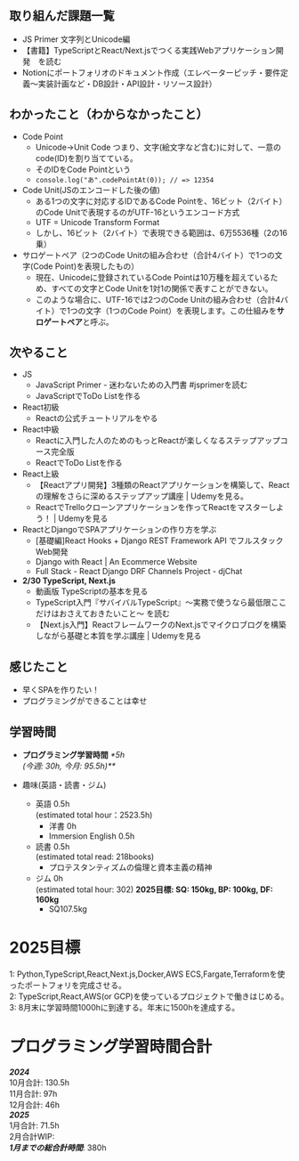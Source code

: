 ## 取り組んだ課題一覧
- JS Primer 文字列とUnicode編
- 【書籍】TypeScriptとReact/Next.jsでつくる実践Webアプリケーション開発　を読む
- Notionにポートフォリオのドキュメント作成（エレベーターピッチ・要件定義〜実装計画など・DB設計・API設計・リソース設計）

## わかったこと（わからなかったこと）
- Code Point
    - Unicode→Unit Code つまり、文字(絵文字など含む)に対して、一意のcode(ID)を割り当てている。
    - そのIDをCode Pointという
    - `console.log("あ".codePointAt(0)); // => 12354`
- Code Unit(JSのエンコードした後の値)
    - ある1つの文字に対応するIDであるCode Pointを、16ビット（2バイト）のCode Unitで表現するのがUTF-16というエンコード方式
    - UTF = Unicode Transform Format
    - しかし、16ビット（2バイト）で表現できる範囲は、6万5536種（2の16乗）
- サロゲートペア（2つのCode Unitの組み合わせ（合計4バイト）で1つの文字(Code Point)を表現したもの）
    - 現在、Unicodeに登録されているCode Pointは10万種を超えているため、すべての文字とCode Unitを1対1の関係で表すことができない。
    - このような場合に、UTF-16では2つのCode Unitの組み合わせ（合計4バイト）で1つの文字（1つのCode Point）を表現します。この仕組みを**サロゲートペア**と呼ぶ。

## 次やること
- JS
  - JavaScript Primer - 迷わないための入門書 #jsprimerを読む
  - JavaScriptでToDo Listを作る
- React初級
  - Reactの公式チュートリアルをやる
- React中級
  - Reactに入門した人のためのもっとReactが楽しくなるステップアップコース完全版
  - ReactでToDo Listを作る
- React上級
  - 【Reactアプリ開発】3種類のReactアプリケーションを構築して、Reactの理解をさらに深めるステップアップ講座 | Udemyを見る。
  - ReactでTrelloクローンアプリケーションを作ってReactをマスターしよう！ | Udemyを見る
- ReactとDjangoでSPAアプリケーションの作り方を学ぶ
  - [基礎編]React Hooks + Django REST Framework API でフルスタックWeb開発
  - Django with React | An Ecommerce Website
  - Full Stack - React Django DRF Channels Project - djChat
- **2/30 TypeScript, Next.js**
  - 動画版 TypeScriptの基本を見る
  - TypeScript入門『サバイバルTypeScript』〜実務で使うなら最低限ここだけはおさえておきたいこと〜 を読む
  - 【Next.js入門】ReactフレームワークのNext.jsでマイクロブログを構築しながら基礎と本質を学ぶ講座 | Udemyを見る

## 感じたこと
- 早くSPAを作りたい！
- プログラミングができることは幸せ

## 学習時間
- **プログラミング学習時間**
_*5h<br>
(今週: 30h, 今月: 95.5h)**_

- 趣味(英語・読書・ジム)
  - 英語 0.5h<br>(estimated total hour：2523.5h)
    - 洋書 0h
    - Immersion English 0.5h
  - 読書 0.5h<br>(estimated total read: 218books)
    - プロテスタンティズムの倫理と資本主義の精神
  - ジム 0h<br>(estimated total hour: 302) **2025目標: SQ: 150kg, BP: 100kg, DF: 160kg**
    - SQ107.5kg

# 2025目標
1: Python,TypeScript,React,Next.js,Docker,AWS ECS,Fargate,Terraformを使ったポートフォリを完成させる。<br>
2: TypeScript,React,AWS(or GCP)を使っているプロジェクトで働きはじめる。<br>
3: 8月末に学習時間1000hに到達する。年末に1500hを達成する。<br>

# プログラミング学習時間合計
_**2024**_<br>
10月合計: 130.5h<br>
11月合計: 97h<br>
12月合計: 46h<br>
_**2025**_<br>
1月合計: 71.5h<br>
2月合計WIP: <br>
_**1月までの総合計時間**_: 380h
